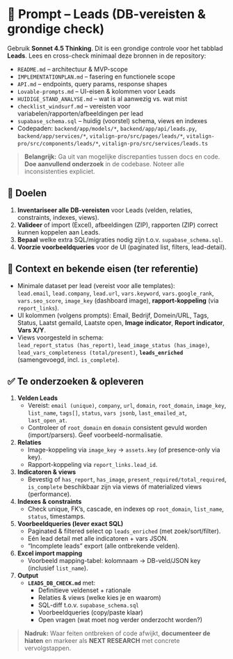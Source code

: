 # 🔎 Prompt – Leads (DB-vereisten & grondige check)

Gebruik **Sonnet 4.5 Thinking**. Dit is een grondige controle voor het tabblad **Leads**. 
Lees en cross-check minimaal deze bronnen in de repository:
- `README.md` – architectuur & MVP-scope
- `IMPLEMENTATIONPLAN.md` – fasering en functionele scope
- `API.md` – endpoints, query params, response shapes
- `Lovable-prompts.md` – UI-eisen & kolommen voor Leads
- `HUIDIGE_STAND_ANALYSE.md` – wat is al aanwezig vs. wat mist
- `checklist_windsurf.md` – vereisten voor variabelen/rapporten/afbeeldingen per lead
- `supabase_schema.sql` – huidig (voorstel) schema, views en indexes
- Codepaden: `backend/app/models/*`, `backend/app/api/leads.py`, `backend/app/services/*`, `vitalign-pro/src/pages/leads/*`, `vitalign-pro/src/components/leads/*`, `vitalign-pro/src/services/leads.ts`

> **Belangrijk:** Ga uit van mogelijke discrepanties tussen docs en code. **Doe aanvullend onderzoek** in de codebase. Noteer alle inconsistenties expliciet.

## 🎯 Doelen
1. **Inventariseer alle DB-vereisten** voor Leads (velden, relaties, constraints, indexes, views).
2. **Valideer** of import (Excel), afbeeldingen (ZIP), rapporten (ZIP) correct kunnen koppelen aan Leads.
3. **Bepaal** welke extra SQL/migraties nodig zijn t.o.v. `supabase_schema.sql`.
4. **Voorzie voorbeeldqueries** voor de UI (paginated list, filters, lead-detail).

## 🔑 Context en bekende eisen (ter referentie)
- Minimale dataset per lead (vereist voor alle templates):  
  `lead.email`, `lead.company`, `lead.url`, `vars.keyword`, `vars.google_rank`, `vars.seo_score`, `image_key` (dashboard image), **rapport-koppeling** (via `report_links`).  
- UI kolommen (volgens prompts): Email, Bedrijf, Domein/URL, Tags, Status, Laatst gemaild, Laatste open, **Image indicator**, **Report indicator**, **Vars X/Y**.
- Views voorgesteld in schema:  
  `lead_report_status (has_report)`, `lead_image_status (has_image)`, `lead_vars_completeness (total/present)`, **`leads_enriched`** (samengevoegd, incl. `is_complete`).

## ✅ Te onderzoeken & opleveren
1. **Velden Leads**
   - Vereist: `email (unique)`, `company`, `url`, `domain`, `root_domain`, `image_key`, `list_name`, `tags[]`, `status`, `vars jsonb`, `last_emailed_at`, `last_open_at`.
   - Controleer of `root_domain` en `domain` consistent gevuld worden (import/parsers). Geef voorbeeld-normalisatie.
2. **Relaties**
   - Image-koppeling via `image_key` → `assets.key` (of presence-only via key).
   - Rapport-koppeling via `report_links.lead_id`.
3. **Indicatoren & views**
   - Bevestig of `has_report`, `has_image`, `present_required/total_required`, `is_complete` beschikbaar zijn via views óf materialized views (performance). 
4. **Indexes & constraints**
   - Check unique, FK’s, cascade, en indexes op `root_domain`, `list_name`, `status`, timestamps.
5. **Voorbeeldqueries (lever exact SQL)**
   - Paginated & filtered select op `leads_enriched` (met zoek/sort/filter).
   - Eén lead detail met alle indicatoren + vars JSON.
   - “Incomplete leads” export (alle ontbrekende velden).
6. **Excel import mapping**
   - Voorbeeld mapping-tabel: kolomnaam → DB-veld/JSON key (inclusief `list_name`).
7. **Output**
   - **`LEADS_DB_CHECK.md`** met:
     - Definitieve veldenset + rationale
     - Relaties & views (welke kies je en waarom)
     - SQL-diff t.o.v. `supabase_schema.sql`
     - Voorbeeldqueries (copy/paste klaar)
     - Open vragen (wat moet nog verder onderzocht worden?)

> **Nadruk:** Waar feiten ontbreken of code afwijkt, **documenteer de hiaten** en markeer als **NEXT RESEARCH** met concrete vervolgstappen.
